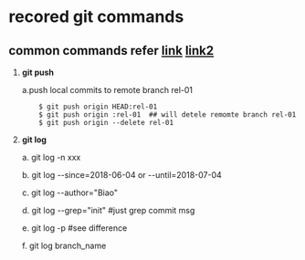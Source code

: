 # recored git commands

## common commands refer [link](https://www.cnblogs.com/springbarley/archive/2012/11/03/2752984.html) [link2](https://www.yiibai.com/git/git_push.html)
1. **git push**
    
    a.push local commits to remote branch rel-01

    ```shell
        $ git push origin HEAD:rel-01
        $ git push origin :rel-01  ## will detele remomte branch rel-01
        $ git push origin --delete rel-01
    ```
2. **git log**

    a. git log -n xxx
    
    b. git log --since=2018-06-04 or --until=2018-07-04
    
    c. git log --author="Biao"
    
    d. git log --grep="init" #just grep commit msg
    
    e. git log -p #see difference 
    
    f. git log branch_name 
